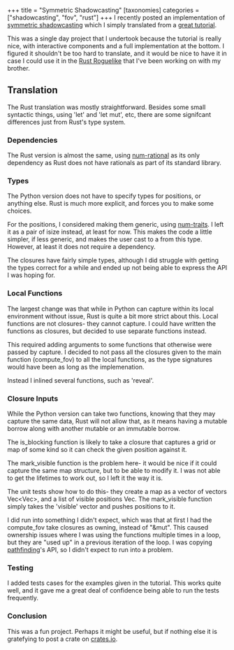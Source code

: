 +++
title = "Symmetric Shadowcasting"
[taxonomies]
categories = ["shadowcasting", "fov", "rust"]
+++
I recently posted an implementation of 
[symmetric shadowcasting](https://crates.io/crates/symmetric-shadowcasting)
which I simply translated from a [great tutorial](https://www.albertford.com/shadowcasting/).


This was a single day project that I undertook because the tutorial is really nice,
with interactive components and a full implementation at the bottom. I figured
it shouldn't be too hard to translate, and it would be nice to have it
in case I could use it in the [Rust Roguelike](https://github.com/nsmryan/RustRoguelike)
that I've been working on with my brother.


## Translation
The Rust translation was mostly straightforward. Besides some small syntactic
things, using 'let' and 'let mut', etc, there are some signifcant differences
just from Rust's type system.


### Dependencies
The Rust version is almost the same, using [num-rational](https://crates.io/crates/num-rational)
as its only dependency  as Rust does not have rationals as part of its standard library.

### Types
The Python version does not have to specify types for positions,
or anything else. Rust is much more explicit, and forces you to
make some choices.


For the positions, I considered making them generic, using
[num-traits](https://docs.rs/num-traits/0.2.12/num_traits/).
I left it as a pair of isize instead, at least for now.
This makes the code a little simpler, if less generic, and makes
the user cast to a from this type. However, at least it
does not require a dependency.


The closures have fairly simple types, although I did struggle
with getting the types correct for a while and ended up not
being able to express the API I was hoping for.


### Local Functions
The largest change was that
while in Python can capture within its local environment without
issue, Rust is quite a bit more strict about this. Local functions are
not closures- they cannot capture. I could have written the functions as
closures, but decided to use separate functions instead.


This required adding arguments to some functions that otherwise
were passed by capture. I decided to not pass all the closures given 
to the main function (compute\_fov) to all the local functions,
as the type signatures would have been as long as the implemenation.


Instead I inlined several functions, such as 'reveal'.

### Closure Inputs
While the Python version can take two functions, knowing that
they may capture the same data, Rust will not allow that,
as it means having a mutable borrow along with another mutable
or an immutable borrow.

The is\_blocking function is likely to take a closure that captures
a grid or map of some kind so it can check the given position against
it.


The mark\_visible function is the problem here- it would be
nice if it could capture the same map structure, but to be
able to modify it. I was not able to get the lifetimes to
work out, so I left it the way it is.


The unit tests show how to do this- they create a map as a
vector of vectors Vec<Vec<isize>>, and a list of visible
positions Vec<Pos>. The mark\_visible function simply takes
the 'visible' vector and pushes positions to it.

I did run into something I didn't expect, which was that at first I
had the compute\_fov take closures as owning, instead of 
"&mut". This caused ownership issues where I was using the
functions multiple times in a loop, but they are "used up"
in a previous iteration of the loop. I was copying
[pathfinding](https://docs.rs/pathfinding/2.0.4/pathfinding/)'s
API, so I didn't expect to run into a problem.


### Testing
I added tests cases for the examples given in the tutorial. This
works quite well, and it gave me a great deal of confidence being
able to run the tests frequently.


### Conclusion
This was a fun project. Perhaps it might be useful, but if 
nothing else it is gratefying to post a crate on
[crates.io](crates.io).

